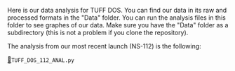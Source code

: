 Here is our data analysis for TUFF DOS. You can find our data in its raw and processed formats in the "Data" folder. 
You can run the analysis files in this folder to see graphes of our data. Make sure you have the "Data" folder as a subdirectory (this is not a problem if you clone the repository).


The analysis from our most recent launch (NS-112) is the following:

[🏃](TUFF_DOS_112_ANAL.py)`TUFF_DOS_112_ANAL.py`
